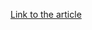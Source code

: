 [Link to the article](https://thehackernews.com/2025/06/1500-minecraft-players-infected-by-java.html)
